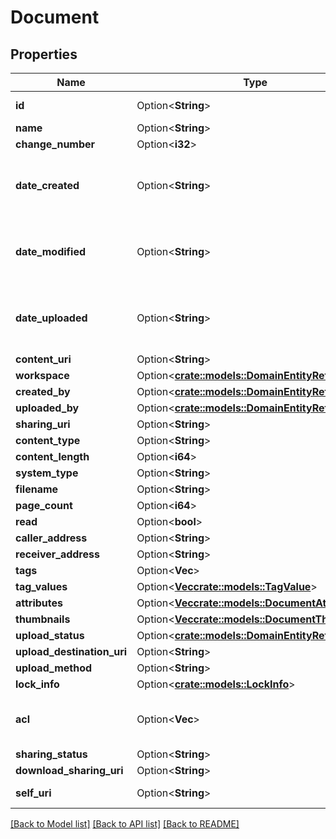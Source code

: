 # Document

## Properties

Name | Type | Description | Notes
------------ | ------------- | ------------- | -------------
**id** | Option<**String**> | The globally unique identifier for the object. | [optional][readonly]
**name** | Option<**String**> |  | [optional]
**change_number** | Option<**i32**> |  | [optional]
**date_created** | Option<**String**> | Date time is represented as an ISO-8601 string. For example: yyyy-MM-ddTHH:mm:ss[.mmm]Z | [optional]
**date_modified** | Option<**String**> | Date time is represented as an ISO-8601 string. For example: yyyy-MM-ddTHH:mm:ss[.mmm]Z | [optional]
**date_uploaded** | Option<**String**> | Date time is represented as an ISO-8601 string. For example: yyyy-MM-ddTHH:mm:ss[.mmm]Z | [optional]
**content_uri** | Option<**String**> |  | [optional]
**workspace** | Option<[**crate::models::DomainEntityRef**](DomainEntityRef.md)> |  | [optional]
**created_by** | Option<[**crate::models::DomainEntityRef**](DomainEntityRef.md)> |  | [optional]
**uploaded_by** | Option<[**crate::models::DomainEntityRef**](DomainEntityRef.md)> |  | [optional]
**sharing_uri** | Option<**String**> |  | [optional]
**content_type** | Option<**String**> |  | [optional]
**content_length** | Option<**i64**> |  | [optional]
**system_type** | Option<**String**> |  | [optional]
**filename** | Option<**String**> |  | [optional]
**page_count** | Option<**i64**> |  | [optional]
**read** | Option<**bool**> |  | [optional]
**caller_address** | Option<**String**> |  | [optional]
**receiver_address** | Option<**String**> |  | [optional]
**tags** | Option<**Vec<String>**> |  | [optional]
**tag_values** | Option<[**Vec<crate::models::TagValue>**](TagValue.md)> |  | [optional]
**attributes** | Option<[**Vec<crate::models::DocumentAttribute>**](DocumentAttribute.md)> |  | [optional]
**thumbnails** | Option<[**Vec<crate::models::DocumentThumbnail>**](DocumentThumbnail.md)> |  | [optional]
**upload_status** | Option<[**crate::models::DomainEntityRef**](DomainEntityRef.md)> |  | [optional]
**upload_destination_uri** | Option<**String**> |  | [optional]
**upload_method** | Option<**String**> |  | [optional]
**lock_info** | Option<[**crate::models::LockInfo**](LockInfo.md)> |  | [optional]
**acl** | Option<**Vec<String>**> | A list of permitted action rights for the user making the request | [optional]
**sharing_status** | Option<**String**> |  | [optional]
**download_sharing_uri** | Option<**String**> |  | [optional]
**self_uri** | Option<**String**> | The URI for this object | [optional][readonly]

[[Back to Model list]](../README.md#documentation-for-models) [[Back to API list]](../README.md#documentation-for-api-endpoints) [[Back to README]](../README.md)


